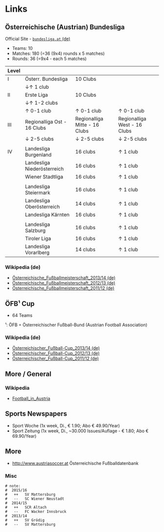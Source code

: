 # Links

## Österreichische (Austrian) Bundesliga

Official Site - [`bundesliga.at` (de)](http://bundesliga.at)

- Teams: 10
- Matches: 180  (=36 (9x4) rounds x 5 matches)
- Rounds: 36 (=9x4 - each 5 matches)

| Level |                     |                |     |
| ----- | ------------------- | -------------- | --- |
|   I   | Österr. Bundesliga  | 10 Clubs       |
|       |   ↓↑ 1 club                          |
|   II  | Erste Liga          | 10 Clubs       |
|       |   ↓↑ 1-2 clubs                       |
|       |   ↑ 0-1 club                |   ↑ 0-1 club                     |     ↑ 0-1 club                 |
|   III | Regionalliga Ost - 16 Clubs |   Regionalliga Mitte - 16 Clubs  |   Regionalliga West - 16 Clubs |
|       |   ↓ 2-5 clubs               |   ↓ 2-5 clubs                    |     ↓ 2-5 clubs                |
|       |
|   IV  | Landesliga Burgenland        | 16 clubs | ↑ 1 club |
|       | Landesliga Niederösterreich  | 16 clubs | ↑ 1 club |
|       | Wiener Stadtliga             | 16 clubs | ↑ 1 club |
|       |
|       | Landesliga Steiermark        | 16 clubs | ↑ 1 club |
|       | Landesliga Oberösterreich    | 14 clubs | ↑ 1 club |
|       | Landesliga Kärnten           | 16 clubs | ↑ 1 club |
|       |
|       | Landesliga Salzburg          | 16 clubs | ↑ 1 club |
|       | Tiroler Liga                 | 16 clubs | ↑ 1 club |
|       | Landesliga Vorarlberg        | 14 clubs | ↑ 1 club |


### Wikipedia (de)

- [Österreichische_Fußballmeisterschaft_2013/14 (de)](http://de.wikipedia.org/wiki/Österreichische_Fußballmeisterschaft_2013/14)
- [Österreichische_Fußballmeisterschaft_2012/13 (de)](http://de.wikipedia.org/wiki/Österreichische_Fußballmeisterschaft_2012/13)
- [Österreichische_Fußballmeisterschaft_2011/12 (de)](http://de.wikipedia.org/wiki/Österreichische_Fußballmeisterschaft_2011/12)



## ÖFB¹ Cup

- 64 Teams

¹: ÖFB = Österreichischer Fußball-Bund (Austrian Football Association)


### Wikipedia (de)

- [Österreichischer_Fußball-Cup_2013/14 (de)](http://de.wikipedia.org/wiki/Österreichischer_Fußball-Cup_2013/14)
- [Österreichischer_Fußball-Cup_2012/13 (de)](http://de.wikipedia.org/wiki/Österreichischer_Fußball-Cup_2012/13)
- [Österreichischer_Fußball-Cup_2011/12 (de)](http://de.wikipedia.org/wiki/Österreichischer_Fußball-Cup_2011/12)



## More / General

### Wikipedia

- [Football_in_Austria](http://en.wikipedia.org/wiki/Football_in_Austria)


## Sports Newspapers

- Sport Woche (1x week, Di.,   € 1.90; Abo € 49.90/Year)
- Sport Zeitung (1x week, Di., ~30.000 Issues/Auflage - € 1.80; Abo € 69.90/Year)


## More

- <http://www.austriasoccer.at> Österreichische Fußballdatenbank


### Misc

```
# note:
#  2015/16
#   ++   SV Mattersburg
#   --   SC Wiener Neustadt
#  2014/15
#   ++   SCR Altach
#   --   FC Wacker Innsbruck
#  2013/14
#   ++   SV Grödig
#   --   SV Mattersburg
```
